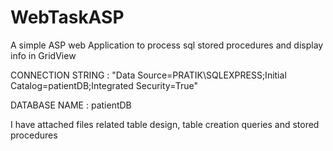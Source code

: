 # WebTaskASP
A simple ASP web Application to process sql stored procedures and display info in GridView

CONNECTION STRING : "Data Source=PRATIK\SQLEXPRESS;Initial Catalog=patientDB;Integrated Security=True"

DATABASE NAME : patientDB

I have attached files related table design, table creation queries and stored procedures 
